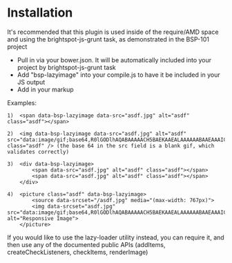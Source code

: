 # Installation

It's recommended that this plugin is used inside of the require/AMD space and using the brightspot-js-grunt task, as demonstrated in the BSP-101 project
- Pull in via your bower.json. It will be automatically included into your project by brightspot-js-grunt task
- Add "bsp-lazyimage" into your compile.js to have it be included in your JS output
- Add in your markup 

Examples:

    1)  <span data-bsp-lazyimage data-src="asdf.jpg" alt="asdf" class="asdf"></span>
    
    2)  <img data-bsp-lazyimage data-src="asdf.jpg" alt="asdf" src="data:image/gif;base64,R0lGODlhAQABAAAAACH5BAEKAAEALAAAAAABAAEAAAICTAEAOw==" class="asdf" /> (the base 64 in the src field is a blank gif, which validates correctly)

    3)  <div data-bsp-lazyimage>
            <span data-src="asdf.jpg" alt="asdf" class="asdf"></span>
            <span data-src="asdf.jpg" alt="asdf" class="asdf"></span>
        </div>

    4)  <picture class="asdf" data-bsp-lazyimage>
            <source data-srcset="/asdf.jpg" media="(max-width: 767px)">
            <img data-srcset="asdf.jpg" src="data:image/gif;base64,R0lGODlhAQABAAAAACH5BAEKAAEALAAAAAABAAEAAAICTAEAOw==" alt="Responsive Image">
        </picture>


If you would like to use the lazy-loader utility instead, you can require it, and then use any of the documented public APIs (addItems, createCheckListeners, checkItems, renderImage)